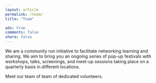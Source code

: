 ```yaml
---
layout: article
permalink: /team/
title: "Team"

ads: true
comments: false
share: false
---
```


We are a community run initiative to facilitate networking learning and sharing. We aim to bring you an ongoing series of pop-up festivals with workshops, talks, screenings, and meet-up sessions taking place on a quarterly basis in different locations. 

Meet our team of team of dedicated volunteers.
